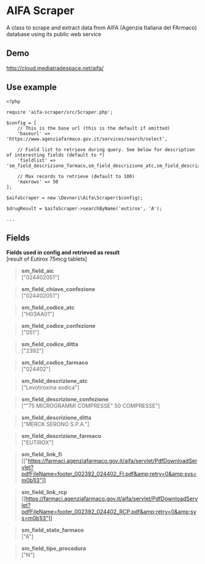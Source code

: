 # AIFA Scraper
A class to scrape and extract data from AIFA (Agenzia Italiana del FArmaco) database using its public web service

## Demo

http://cloud.mediatradespace.net/aifa/

## Use example
```
<?php

require 'aifa-scraper/src/Scraper.php';

$config = [
    // This is the base url (this is the default if omitted)
    'baseurl' => 'https://www.agenziafarmaco.gov.it/services/search/select',

    // Field list to retrieve during query. See below for description of interesting fields (default to *)
    'fieldlist' => 'sm_field_descrizione_farmaco,sm_field_descrizione_atc,sm_field_descrizione_confezione,sm_field_descrizione_ditta',

    // Max records to retrieve (default to 100)
    'maxrows' => 50
];

$aifaScraper = new \Devneri\Aifa\Scraper($config);

$drugResult = $aifaScraper->searchByName('eutirox', 'A');

...
```

## Fields

__Fields used in config and retrieved as result__<br/>
[result of Eutirox 75mcg tablets]

> __sm_field_aic__<br/>["024402051"]

> __sm_field_chiave_confezione__<br/>["024402051"]

> __sm_field_codice_atc__<br/>["H03AA01"]

> __sm_field_codice_confezione__<br/>["051"]

> __sm_field_codice_ditta__<br/>["2392"]

> __sm_field_codice_farmaco__<br/>["024402"]

> __sm_field_descrizione_atc__<br/>["Levotiroxina sodica"]

> __sm_field_descrizione_confezione__<br/>[""75 MICROGRAMMI COMPRESSE" 50 COMPRESSE"]

> __sm_field_descrizione_ditta__<br/>["MERCK SERONO S.P.A."]

> __sm_field_descrizione_farmaco__<br/>["EUTIROX"]

> __sm_field_link_fi__<br/>[["https://farmaci.agenziafarmaco.gov.it/aifa/servlet/PdfDownloadServlet?pdfFileName=footer_002392_024402_FI.pdf&amp;retry=0&amp;sys=m0b1l3"]]

> __sm_field_link_rcp__<br/>[[https://farmaci.agenziafarmaco.gov.it/aifa/servlet/PdfDownloadServlet?pdfFileName=footer_002392_024402_RCP.pdf&amp;retry=0&amp;sys=m0b1l3"]]

> __sm_field_stato_farmaco__<br/>["A"]

> __sm_field_tipo_procedura__<br/>["N"]